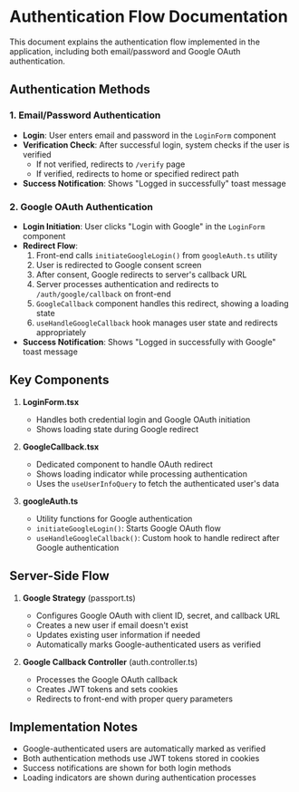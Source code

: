 # Authentication Flow Documentation

This document explains the authentication flow implemented in the application, including both email/password and Google OAuth authentication.

## Authentication Methods

### 1. Email/Password Authentication

- **Login**: User enters email and password in the `LoginForm` component
- **Verification Check**: After successful login, system checks if the user is verified
  - If not verified, redirects to `/verify` page
  - If verified, redirects to home or specified redirect path
- **Success Notification**: Shows "Logged in successfully" toast message

### 2. Google OAuth Authentication

- **Login Initiation**: User clicks "Login with Google" in the `LoginForm` component
- **Redirect Flow**:
  1. Front-end calls `initiateGoogleLogin()` from `googleAuth.ts` utility
  2. User is redirected to Google consent screen
  3. After consent, Google redirects to server's callback URL
  4. Server processes authentication and redirects to `/auth/google/callback` on front-end
  5. `GoogleCallback` component handles this redirect, showing a loading state
  6. `useHandleGoogleCallback` hook manages user state and redirects appropriately
- **Success Notification**: Shows "Logged in successfully with Google" toast message

## Key Components

1. **LoginForm.tsx**
   - Handles both credential login and Google OAuth initiation
   - Shows loading state during Google redirect

2. **GoogleCallback.tsx**
   - Dedicated component to handle OAuth redirect
   - Shows loading indicator while processing authentication
   - Uses the `useUserInfoQuery` to fetch the authenticated user's data

3. **googleAuth.ts**
   - Utility functions for Google authentication
   - `initiateGoogleLogin()`: Starts Google OAuth flow
   - `useHandleGoogleCallback()`: Custom hook to handle redirect after Google authentication

## Server-Side Flow

1. **Google Strategy** (passport.ts)
   - Configures Google OAuth with client ID, secret, and callback URL
   - Creates a new user if email doesn't exist
   - Updates existing user information if needed
   - Automatically marks Google-authenticated users as verified

2. **Google Callback Controller** (auth.controller.ts)
   - Processes the Google OAuth callback
   - Creates JWT tokens and sets cookies
   - Redirects to front-end with proper query parameters

## Implementation Notes

- Google-authenticated users are automatically marked as verified
- Both authentication methods use JWT tokens stored in cookies
- Success notifications are shown for both login methods
- Loading indicators are shown during authentication processes